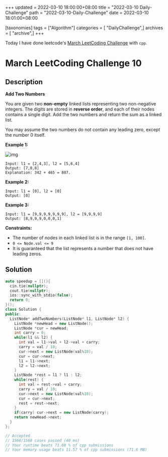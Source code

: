 +++
updated = 2022-03-10 18:00:00+08:00
title = "2022-03-10 Daily-Challenge"
path = "2022-03-10-Daily-Challenge"
date = 2022-03-10 18:01:00+08:00

[taxonomies]
tags = ["Algorithm"]
categories = [ "DailyChallenge",]
archives = [ "archive",]
+++

Today I have done leetcode's [March LeetCoding Challenge](https://leetcode.com/problems/add-two-numbers/) with `cpp`.

<!-- more -->

# March LeetCoding Challenge 10

## Description

**Add Two Numbers**

You are given two **non-empty** linked lists representing two non-negative integers. The digits are stored in **reverse order**, and each of their nodes contains a single digit. Add the two numbers and return the sum as a linked list.

You may assume the two numbers do not contain any leading zero, except the number 0 itself.

 

**Example 1:**

![img](https://assets.leetcode.com/uploads/2020/10/02/addtwonumber1.jpg)

```
Input: l1 = [2,4,3], l2 = [5,6,4]
Output: [7,0,8]
Explanation: 342 + 465 = 807.
```

**Example 2:**

```
Input: l1 = [0], l2 = [0]
Output: [0]
```

**Example 3:**

```
Input: l1 = [9,9,9,9,9,9,9], l2 = [9,9,9,9]
Output: [8,9,9,9,0,0,0,1]
```

 

**Constraints:**

- The number of nodes in each linked list is in the range `[1, 100]`.
- `0 <= Node.val <= 9`
- It is guaranteed that the list represents a number that does not have leading zeros.

## Solution

``` cpp
auto speedup = [](){
  cin.tie(nullptr);
  cout.tie(nullptr);
  ios::sync_with_stdio(false);
  return 0;
}();
class Solution {
public:
  ListNode* addTwoNumbers(ListNode* l1, ListNode* l2) {
    ListNode *newHead = new ListNode();
    ListNode *cur = newHead;
    int carry = 0;
    while(l1 && l2) {
      int val = l1->val + l2->val + carry;
      carry = val / 10;
      cur->next = new ListNode(val%10);
      cur = cur->next;
      l1 = l1->next;
      l2 = l2->next;
    }
    ListNode *rest = l1 ? l1 : l2;
    while(rest) {
      int val = rest->val + carry;
      carry = val / 10;
      cur->next = new ListNode(val%10);
      cur = cur->next;
      rest = rest->next;
    }
    if(carry) cur->next = new ListNode(carry);
    return newHead->next;
  }
};

// Accepted
// 1568/1568 cases passed (40 ms)
// Your runtime beats 71.08 % of cpp submissions
// Your memory usage beats 11.57 % of cpp submissions (71.6 MB)

```
